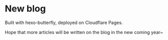 # New blog

Built with hexo-butterfly, deployed on Cloudflare Pages.

Hope that more articles will be written on the blog in the new coming year~
